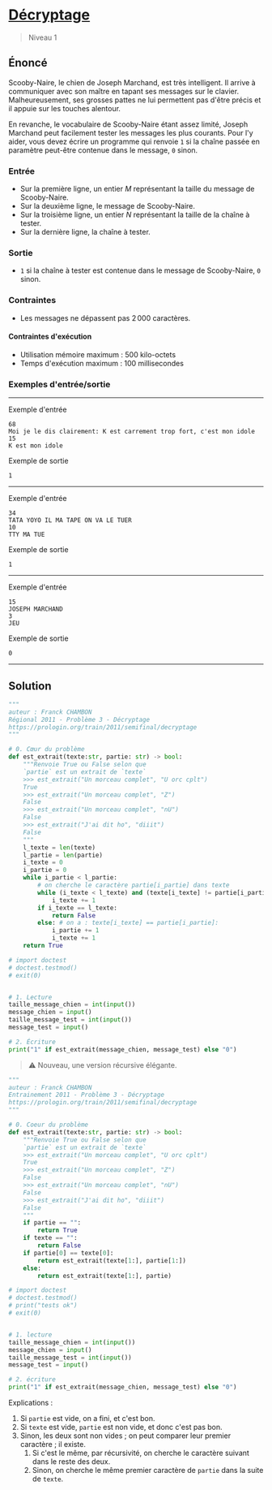 # [Décryptage](https://prologin.org/train/2011/semifinal/decryptage)

> Niveau 1

## Énoncé

Scooby-Naire, le chien de Joseph Marchand, est très intelligent. Il arrive à communiquer avec son maître en tapant ses messages sur le clavier. Malheureusement, ses grosses pattes ne lui permettent pas d'être précis et il appuie sur les touches alentour.

En revanche, le vocabulaire de Scooby-Naire étant assez limité, Joseph Marchand peut facilement tester les messages les plus courants. Pour l'y aider, vous devez écrire un programme qui renvoie `1` si la chaîne passée en paramètre peut-être contenue dans le message, `0` sinon.

### Entrée

* Sur la première ligne, un entier $M$ représentant la taille du message de Scooby-Naire.
* Sur la deuxième ligne, le message de Scooby-Naire.
* Sur la troisième ligne, un entier $N$ représentant la taille de la chaîne à tester.
* Sur la dernière ligne, la chaîne à tester.

### Sortie

+ `1` si la chaîne à tester est contenue dans le message de Scooby-Naire, `0` sinon.

### Contraintes

* Les messages ne dépassent pas $2\,000$ caractères.

#### Contraintes d'exécution
* Utilisation mémoire maximum : 500 kilo-octets
* Temps d'exécution maximum : 100 millisecondes

### Exemples d'entrée/sortie

---

Exemple d'entrée

    68
    Moi je le dis clairement: K est carrement trop fort, c'est mon idole
    15
    K est mon idole

Exemple de sortie

    1

---

Exemple d'entrée

    34
    TATA YOYO IL MA TAPE ON VA LE TUER
    10
    TTY MA TUE

Exemple de sortie

    1

---

Exemple d'entrée

    15
    JOSEPH MARCHAND
    3
    JEU

Exemple de sortie

    0

---

## Solution

```python
"""
auteur : Franck CHAMBON
Régional 2011 - Problème 3 - Décryptage
https://prologin.org/train/2011/semifinal/decryptage
"""

# 0. Cœur du problème
def est_extrait(texte:str, partie: str) -> bool:
    """Renvoie True ou False selon que
    `partie` est un extrait de `texte`
    >>> est_extrait("Un morceau complet", "U orc cplt")
    True
    >>> est_extrait("Un morceau complet", "Z")
    False
    >>> est_extrait("Un morceau complet", "nU")
    False
    >>> est_extrait("J'ai dit ho", "diiit")
    False
    """
    l_texte = len(texte)
    l_partie = len(partie)
    i_texte = 0
    i_partie = 0
    while i_partie < l_partie:
        # on cherche le caractère partie[i_partie] dans texte
        while (i_texte < l_texte) and (texte[i_texte] != partie[i_partie]):
            i_texte += 1
        if i_texte == l_texte:
            return False
        else: # on a : texte[i_texte] == partie[i_partie]:
            i_partie += 1
            i_texte += 1
    return True

# import doctest
# doctest.testmod()
# exit(0)


# 1. Lecture
taille_message_chien = int(input())
message_chien = input()
taille_message_test = int(input())
message_test = input()

# 2. Écriture
print("1" if est_extrait(message_chien, message_test) else "0")
```

> ⚠️ Nouveau, une version récursive élégante.

```python
"""
auteur : Franck CHAMBON
Entrainement 2011 - Problème 3 - Décryptage
https://prologin.org/train/2011/semifinal/decryptage
"""

# 0. Coeur du problème
def est_extrait(texte:str, partie: str) -> bool:
    """Renvoie True ou False selon que
    `partie` est un extrait de `texte`
    >>> est_extrait("Un morceau complet", "U orc cplt")
    True
    >>> est_extrait("Un morceau complet", "Z")
    False
    >>> est_extrait("Un morceau complet", "nU")
    False
    >>> est_extrait("J'ai dit ho", "diiit")
    False
    """
    if partie == "":
        return True
    if texte == "":
        return False
    if partie[0] == texte[0]:
        return est_extrait(texte[1:], partie[1:])
    else:
        return est_extrait(texte[1:], partie)

# import doctest
# doctest.testmod()
# print("tests ok")
# exit(0)


# 1. lecture
taille_message_chien = int(input())
message_chien = input()
taille_message_test = int(input())
message_test = input()

# 2. écriture
print("1" if est_extrait(message_chien, message_test) else "0")
```

Explications :
1. Si `partie` est vide, on a fini, et c'est bon.
2. Si `texte` est vide, `partie` est non vide, et donc c'est pas bon.
3. Sinon, les deux sont non vides ; on peut comparer leur premier caractère ; il existe.
    1. Si c'est le même, par récursivité, on cherche le caractère suivant dans le reste des deux.
    2. Sinon, on cherche le même premier caractère de `partie` dans la suite de `texte`.
    